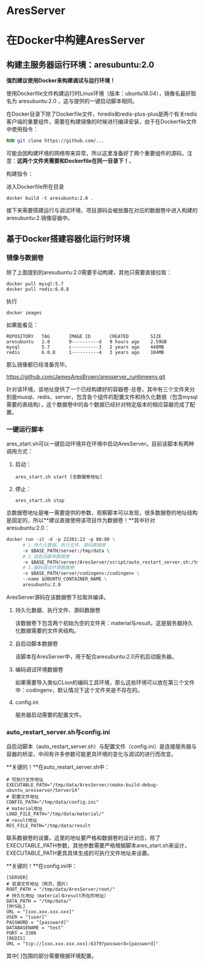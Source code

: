 # AresServer
# 在Docker中构建AresServer

## 构建主服务器运行环境：aresubuntu:2.0

**强烈建议使用Docker来构建调试与运行环境！**

使用Dockerfile文件构建运行时Linux环境（版本：ubuntu18.04），镜像名最好取名为 aresubuntu:2.0 ，这与提供的一键启动脚本相同。

在Docker目录下除了Dockerfile文件，hiredis和redis-plus-plus是两个有关redis客户端的重要组件，需要在构建镜像的时候进行编译安装，由于在Dockerfile文件中使用指令：

```dockerfile
RUN git clone https://github.com/...
```

可能会因构建环境的网络带来异常，所以这里准备好了两个重要组件的源码，注意：**这两个文件夹需要和Dockerfile在同一目录下！**。

构建指令：

进入Dockerfile所在目录

```shell
docker build -t aresubuntu:2.0 .
```

接下来需要搭建运行与调试环境，项目源码会被放置在对应的数据卷中进入构建的aresubuntu:2.镜像容器中。

## 基于Docker搭建容器化运行时环境

### 镜像与数据卷

除了上面提到的aresubuntu:2.0需要手动构建，其他只需要直接拉取：

```shell
docker pull mysql:5.7
docker pull redis:6.0.8
```

执行

```shell
docker images
```

如果能看见：

```shell
REPOSITORY   TAG       IMAGE ID       CREATED        SIZE
aresubuntu   2.0       9----------d   9 hours ago    2.59GB
mysql        5.7       c----------3   2 years ago    448MB
redis        6.0.8     1----------4   3 years ago    104MB
```

那么镜像都已经准备完毕。

https://github.com/JamesAresBrown/aresserver_runtimeenv.git

针对该环境，该地址提供了一个已经构建好的容器卷-总卷，其中有三个文件夹分别是musql、redis、server，包含各个组件的配置文件和持久化数据（包含mysql需要的表结构），这个数据卷中的各个数据已经针对特定版本的相应容器完成了配置。

### 一键运行脚本

ares_start.sh可以一键启动环境并在环境中启动AresServer。目前该脚本有两种调用方式：

1. 启动：

   ```shell
   ares_start.sh start [总数据卷地址]
   ```

2. 停止：

   ```shell
   ares_start.sh stop
   ```

总数据卷地址是唯一需要提供的参数，观察脚本可以发现，很多数据卷的地址结构是固定的，所以**建议直接使用该项目作为数据卷！**其中针对aresubuntu:2.0：

```dockerfile
docker run -it -d -p 22201:22 -p 80:80 \
	  # 1.持久化数据、执行文件、源码数据卷
      -v $BASE_PATH/server:/tmp/data \ 
      # 2.自启动脚本数据卷
	  -v $BASE_PATH/server/AresServer/script/auto_restart_server.sh:/tmp/start.sh \
	  # 3.编码调试环境数据卷
	  -v $BASE_PATH/server/codingenv:/codingenv \
      --name $UBUNTU_CONTAINER_NAME \
      aresubuntu:2.0
```

AresServer源码在该数据卷下拉取并编译。

1. 持久化数据、执行文件、源码数据卷

   该数据卷下包含两个初始为空的文件夹：material与result，这是服务器持久化数据需要的文件夹结构。

2. 自启动脚本数据卷

   该脚本在AresServer中，用于配合aresubuntu:2.0开机启动服务器。

3. 编码调试环境数据卷

   如果需要导入类似CLion的编码工具环境，那么这些环境可以放在第三个文件中：codingenv，默认情况下这个文件夹是不存在的。

4. config.ini

   服务器启动需要的配置文件。

### auto_restart_server.sh与config.ini

自启动脚本（auto_restart_server.sh）与配置文件（config.ini）是连接服务器与容器的桥梁，中间有许多参数可能更具环境的变化与调试的进行而改变。

**关键的！**在auto_restart_server.sh中：

```shell
# 可执行文件地址
EXECUTABLE_PATH="/tmp/data/AresServer/cmake-build-debug-ubuntu_aresserver/Server14"
# 配置文件地址
CONFIG_PATH="/tmp/data/config.ini"
# material地址
LOAD_FILE_PATH="/tmp/data/material/"
# result地址
RES_FILE_PATH="/tmp/data/result
```

联系数据卷的设置，这里的地址要严格和数据卷的设计对应，除了EXECUTABLE_PATH参数，其他参数需要严格根据脚本ares_start.sh来设计，EXECUTABLE_PATH更具具体生成的可执行文件地址来设置。

**关键的！**在config.ini中：

```
[SERVER]
# 资源文件地址（网页，图片）
ROOT_PATH = "/tmp/data/AresServer/root/"
# 持久化地址（material与result所在的地址）
DATA_PATH = "/tmp/data/"
[MYSQL]
URL = "[xxx.xxx.xxx.xxx]"
USER = "[user]"
PASSWORD = "[passward]"
DATABASENAME = "test"
PORT = 3306
[REDIS]
URL = "tcp://[xxx.xxx.xxx.xxx]:6379?password=[password]"
```

其中[ ]包围的部分需要根据环境配置。

